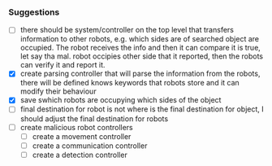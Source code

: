 ### Suggestions

- [ ] there should be system/controller on the top level that transfers information to other robots, e.g. which sides are of searched object are occupied. The robot receives the info and then it can compare it is true, let say tha mal. robot occipies other side that it reported, then the robots can verify it and report it.
- [x] create parsing controller that will parse the information from the robots, there will be defined knows keywords that robots store and it can modify their behaviour
- [x] save swhich robots are occupying which sides of the object
- [ ] final destination for robot is not where is the final destination for object, I should adjust the final destination for robots
- [ ] create malicious robot controllers
  - [ ] create a movement controller
  - [ ] create a communication controller
  - [ ] create a detection controller
